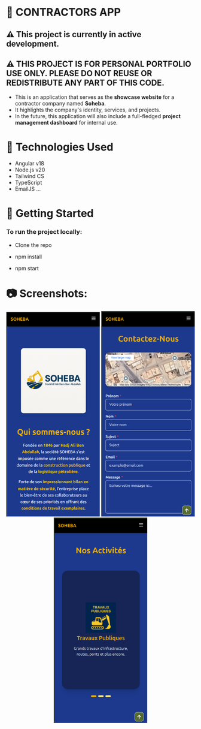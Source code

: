 # 🚧 CONTRACTORS APP

## ⚠️ This project is currently in active development.

## ⚠️ THIS PROJECT IS FOR PERSONAL PORTFOLIO USE ONLY. PLEASE DO NOT REUSE OR REDISTRIBUTE ANY PART OF THIS CODE.

* This is an application that serves as the **showcase website** for a contractor company named **Soheba**. 
* It highlights the company's identity, services, and projects. 
* In the future, this application will also include a full-fledged **project management dashboard** for internal use.

# 🔧 Technologies Used

- Angular  v18
- Node.js v20
- Tailwind CS
- TypeScript
- EmailJS ...

# 🚀 Getting Started

### To run the project locally:

- Clone the repo

- npm install

- npm start

# 📷 Screenshots:

<p align="center">
  <img src="src/assets/app_screenshot_1.png" width="250" />
  <img src="src/assets/app_screenshot_2.png" width="250" />
  <img src="src/assets/app_screenshot_3.png" width="250" />
</p>

